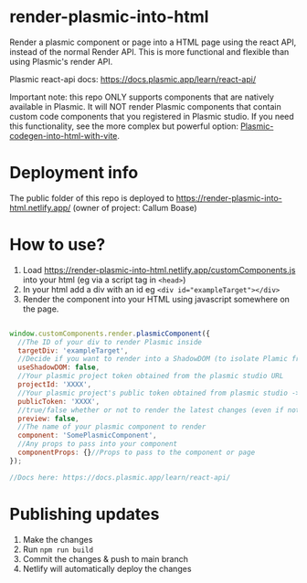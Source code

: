 # render-plasmic-into-html
Render a plasmic component or page into a HTML page using the react API, instead of the normal Render API. This is more functional and flexible than using Plasmic's render API.

Plasmic react-api docs: https://docs.plasmic.app/learn/react-api/

Important note: this repo ONLY supports components that are natively available in Plasmic. It will NOT render Plasmic components that contain custom code components that you registered in Plasmic studio. If you need this functionality, see the more complex but powerful option: [Plasmic-codegen-into-html-with-vite](https://github.com/CallumBoase/plasmic-codegen-into-html-with-vite).

# Deployment info
The public folder of this repo is deployed to https://render-plasmic-into-html.netlify.app/
(owner of project: Callum Boase)

# How to use?
1. Load https://render-plasmic-into-html.netlify.app/customComponents.js into your html (eg via a script tag in `<head>`)
2. In your html add a div with an id eg `<div id="exampleTarget"></div>`
3. Render the component into your HTML using javascript somewhere on the page. 

```js

window.customComponents.render.plasmicComponent({
  //The ID of your div to render Plasmic inside
  targetDiv: 'exampleTarget',
  //Decide if you want to render into a ShadowDOM (to isolate Plamic from external styles on your page)
  useShadowDOM: false,
  //Your plasmic project token obtained from the plasmic studio URL
  projectId: 'XXXX',
  //Your plasmic project's public token obtained from plasmic studio -> Code button
  publicToken: 'XXXX',
  //true/false whether or not to render the latest changes (even if not published yet)
  preview: false,
  //The name of your plasmic component to render
  component: 'SomePlasmicComponent',
  //Any props to pass into your component 
  componentProps: {}//Props to pass to the component or page
});

//Docs here: https://docs.plasmic.app/learn/react-api/

```

# Publishing updates
1. Make the changes
2. Run `npm run build`
3. Commit the changes & push to main branch
4. Netlify will automatically deploy the changes

